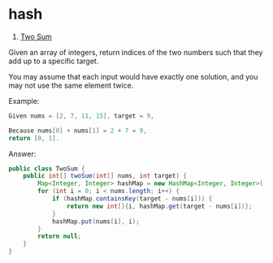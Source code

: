# hash

1. [Two Sum](https://leetcode.com/problems/two-sum/)

Given an array of integers, return indices of the two numbers such that they add up to a specific target.

You may assume that each input would have exactly one solution, and you may not use the same element twice.

Example:

```java
Given nums = [2, 7, 11, 15], target = 9,

Because nums[0] + nums[1] = 2 + 7 = 9,
return [0, 1].
```

Answer:

```java
public class TwoSum {
    public int[] twoSum(int[] nums, int target) {
        Map<Integer, Integer> hashMap = new HashMap<Integer, Integer>();
        for (int i = 0; i < nums.length; i++) {
            if (hashMap.containsKey(target - nums[i])) {
                return new int[]{i, hashMap.get(target - nums[i])};
            }
            hashMap.put(nums[i], i);
        }
        return null;
    }
}
```